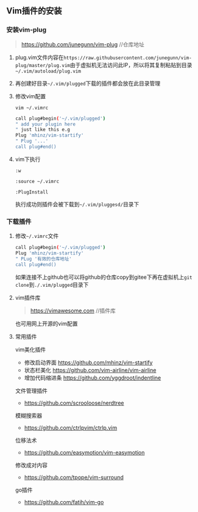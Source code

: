 ## Vim插件的安装

### 安装vim-plug

> https://github.com/junegunn/vim-plug //仓库地址

1. plug.vim文件内容在`https://raw.githubusercontent.com/junegunn/vim-plug/master/plug.vim`由于虚拟机无法访问此IP，所以将其复制粘贴到目录`~/.vim/autoload/plug.vim`

2. 再创建好目录`~/.vim/plugged`下载的插件都会放在此目录管理

3. 修改vim配置

   `vim ~/.vimrc`

   ```bash
   call plug#begin('~/.vim/plugged')
   " add your plugin here
   " just like this e.g
   Plug 'mhinz/vim-startify'
   " Plug '...'
   call plug#end()
   ```

4. vim下执行

   `:w`

   `:source ~/.vimrc`

   `:PlugInstall`

   执行成功则插件会被下载到`~/.vim/pluggesd/`目录下

### 下载插件

1. 修改`~/.vimrc`文件

   ```sh
   call plug#begin('~/.vim/plugged')
   Plug 'mhinz/vim-startify'
   " PLug '有效的仓库地址'
   call plug#end()
   ```

   如果连接不上github也可以将github的仓库copy到gitee下再在虚拟机上`git clone`到`./.vim/plugged`目录下

2. vim插件库

   > https://vimawesome.com //插件库

   也可用网上开源的vim配置

3. 常用插件

   vim美化插件

   - 修改启动界面 https://github.com/mhinz/vim-startify
   - 状态栏美化 https://github.com/vim-airline/vim-airline
   - 增加代码缩进条 https://github.com/yggdroot/indentline

   文件管理插件

   - https://github.com/scrooloose/nerdtree

   模糊搜索器

   - https://github.com/ctrlpvim/ctrlp.vim

   位移法术

   - https://github.com/easymotion/vim-easymotion

   修改成对内容

   - https://github.com/tpope/vim-surround

   go插件

   - https://github.com/fatih/vim-go

